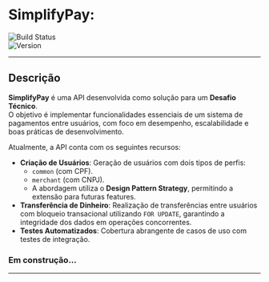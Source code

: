 # SimplifyPay:   

![Build Status](https://img.shields.io/badge/build-passing-brightgreen)  
![Version](https://img.shields.io/badge/version-1.0.0-blue)  

---

## Descrição  
**SimplifyPay** é uma API desenvolvida como solução para um **Desafio Técnico**.  
O objetivo é implementar funcionalidades essenciais de um sistema de pagamentos entre usuários, com foco em desempenho, escalabilidade e boas práticas de desenvolvimento.  

Atualmente, a API conta com os seguintes recursos:  
- **Criação de Usuários**: Geração de usuários com dois tipos de perfis:  
  - `common` (com CPF).  
  - `merchant` (com CNPJ).  
  - A abordagem utiliza o **Design Pattern Strategy**, permitindo a extensão para futuras features.  
- **Transferência de Dinheiro**: Realização de transferências entre usuários com bloqueio transacional utilizando `FOR UPDATE`, garantindo a integridade dos dados em operações concorrentes.  
- **Testes Automatizados**: Cobertura abrangente de casos de uso com testes de integração.

### Em construção...
---
